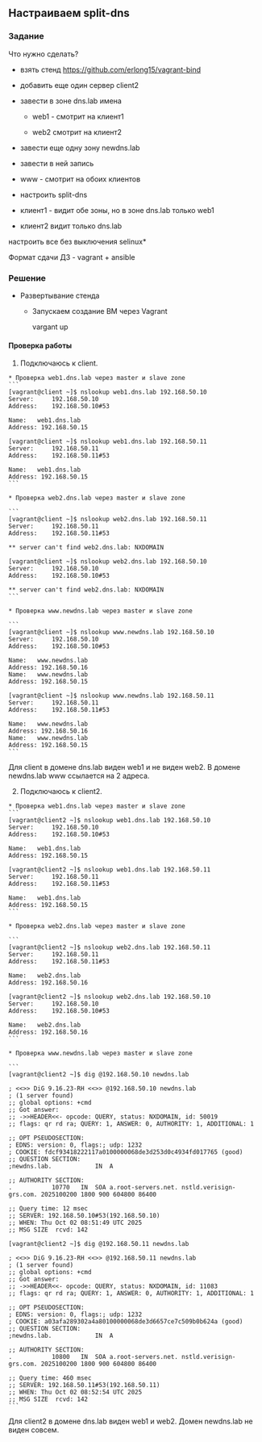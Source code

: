 ## Настраиваем split-dns

### Задание

Что нужно сделать?

- взять стенд https://github.com/erlong15/vagrant-bind

- добавить еще один сервер client2

- завести в зоне dns.lab имена

  - web1 - смотрит на клиент1

  - web2 смотрит на клиент2

- завести еще одну зону newdns.lab

- завести в ней запись

- www - смотрит на обоих клиентов

- настроить split-dns

- клиент1 - видит обе зоны, но в зоне dns.lab только web1

- клиент2 видит только dns.lab

настроить все без выключения selinux*


Формат сдачи ДЗ - vagrant + ansible


### Решение

* Развертывание стенда

    - Запускаем создание ВМ через Vagrant   

        vargant up


#### Проверка работы 

  1. Подключаюсь к client.

    * Проверка web1.dns.lab через master и slave zone
    ```
    [vagrant@client ~]$ nslookup web1.dns.lab 192.168.50.10
    Server:		192.168.50.10
    Address:	192.168.50.10#53

    Name:	web1.dns.lab
    Address: 192.168.50.15

    [vagrant@client ~]$ nslookup web1.dns.lab 192.168.50.11
    Server:		192.168.50.11
    Address:	192.168.50.11#53
    
    Name:	web1.dns.lab
    Address: 192.168.50.15
    ```

    * Проверка web2.dns.lab через master и slave zone

    ```
    [vagrant@client ~]$ nslookup web2.dns.lab 192.168.50.11
    Server:		192.168.50.11
    Address:	192.168.50.11#53

    ** server can't find web2.dns.lab: NXDOMAIN

    [vagrant@client ~]$ nslookup web2.dns.lab 192.168.50.10
    Server:		192.168.50.10
    Address:	192.168.50.10#53

    ** server can't find web2.dns.lab: NXDOMAIN
    ```

    * Проверка www.newdns.lab через master и slave zone

    ```
    [vagrant@client ~]$ nslookup www.newdns.lab 192.168.50.10
    Server:		192.168.50.10
    Address:	192.168.50.10#53

    Name:	www.newdns.lab
    Address: 192.168.50.16
    Name:	www.newdns.lab
    Address: 192.168.50.15

    [vagrant@client ~]$ nslookup www.newdns.lab 192.168.50.11
    Server:		192.168.50.11
    Address:	192.168.50.11#53

    Name:	www.newdns.lab
    Address: 192.168.50.16
    Name:	www.newdns.lab
    Address: 192.168.50.15
    ```

  Для client в домене dns.lab виден web1 и не виден web2. В домене newdns.lab www ссылается на 2 адреса.

  2. Подключаюсь к client2.

    * Проверка web1.dns.lab через master и slave zone
    ```
    [vagrant@client2 ~]$ nslookup web1.dns.lab 192.168.50.10
    Server:		192.168.50.10
    Address:	192.168.50.10#53

    Name:	web1.dns.lab
    Address: 192.168.50.15

    [vagrant@client2 ~]$ nslookup web1.dns.lab 192.168.50.11
    Server:		192.168.50.11
    Address:	192.168.50.11#53

    Name:	web1.dns.lab
    Address: 192.168.50.15
    ```

    * Проверка web2.dns.lab через master и slave zone

    ```
    [vagrant@client2 ~]$ nslookup web2.dns.lab 192.168.50.11
    Server:		192.168.50.11
    Address:	192.168.50.11#53

    Name:	web2.dns.lab
    Address: 192.168.50.16

    [vagrant@client2 ~]$ nslookup web2.dns.lab 192.168.50.10
    Server:		192.168.50.10
    Address:	192.168.50.10#53

    Name:	web2.dns.lab
    Address: 192.168.50.16
    ```

    * Проверка www.newdns.lab через master и slave zone

    ```
    [vagrant@client2 ~]$ dig @192.168.50.10 newdns.lab

    ; <<>> DiG 9.16.23-RH <<>> @192.168.50.10 newdns.lab
    ; (1 server found)
    ;; global options: +cmd
    ;; Got answer:
    ;; ->>HEADER<<- opcode: QUERY, status: NXDOMAIN, id: 50019
    ;; flags: qr rd ra; QUERY: 1, ANSWER: 0, AUTHORITY: 1, ADDITIONAL: 1

    ;; OPT PSEUDOSECTION:
    ; EDNS: version: 0, flags:; udp: 1232
    ; COOKIE: fdcf93418222117a0100000068de3d253d0c4934fd017765 (good)
    ;; QUESTION SECTION:
    ;newdns.lab.			IN	A

    ;; AUTHORITY SECTION:
    .			10770	IN	SOA	a.root-servers.net. nstld.verisign-grs.com. 2025100200 1800 900 604800 86400

    ;; Query time: 12 msec
    ;; SERVER: 192.168.50.10#53(192.168.50.10)
    ;; WHEN: Thu Oct 02 08:51:49 UTC 2025
    ;; MSG SIZE  rcvd: 142

    [vagrant@client2 ~]$ dig @192.168.50.11 newdns.lab

    ; <<>> DiG 9.16.23-RH <<>> @192.168.50.11 newdns.lab
    ; (1 server found)
    ;; global options: +cmd
    ;; Got answer:
    ;; ->>HEADER<<- opcode: QUERY, status: NXDOMAIN, id: 11083
    ;; flags: qr rd ra; QUERY: 1, ANSWER: 0, AUTHORITY: 1, ADDITIONAL: 1

    ;; OPT PSEUDOSECTION:
    ; EDNS: version: 0, flags:; udp: 1232
    ; COOKIE: a03afa289302a4a80100000068de3d6657ce7c509b0b624a (good)
    ;; QUESTION SECTION:
    ;newdns.lab.			IN	A

    ;; AUTHORITY SECTION:
    .			10800	IN	SOA	a.root-servers.net. nstld.verisign-grs.com. 2025100200 1800 900 604800 86400

    ;; Query time: 460 msec
    ;; SERVER: 192.168.50.11#53(192.168.50.11)
    ;; WHEN: Thu Oct 02 08:52:54 UTC 2025
    ;; MSG SIZE  rcvd: 142
    ```

  Для client2 в домене dns.lab виден web1 и web2. Домен newdns.lab не виден совсем.